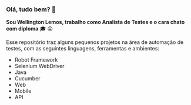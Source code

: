 ### Olá, tudo bem? 👋


**Sou Wellington Lemos, trabalho como Analista de Testes e o cara chato com diploma** :mortar_board: :stuck_out_tongue_closed_eyes:


Esse repositório traz alguns pequenos projetos na área de automação de testes, com as seguintes linguagens, ferramentas e ambientes:
- Robot Framework
- Selenium WebDriver
- Java
- Cucumber
- Web
- Mobile
- API

